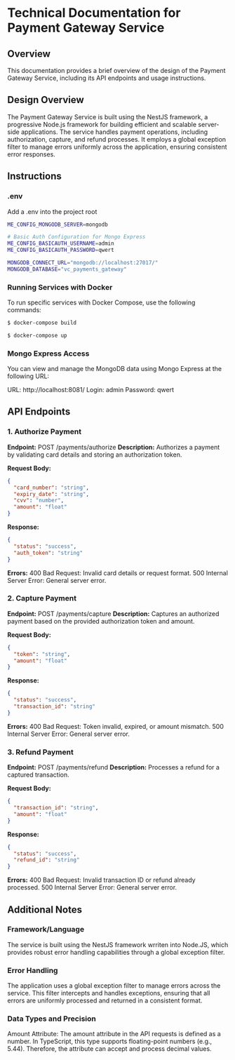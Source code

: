 # Technical Documentation for Payment Gateway Service

## Overview

This documentation provides a brief overview of the design of the Payment Gateway Service, including its API endpoints and usage instructions.

## Design Overview

The Payment Gateway Service is built using the NestJS framework, a progressive Node.js framework for building efficient and scalable server-side applications. The service handles payment operations, including authorization, capture, and refund processes. It employs a global exception filter to manage errors uniformly across the application, ensuring consistent error responses.

## Instructions

### .env

Add a .env into the project root

```bash
ME_CONFIG_MONGODB_SERVER=mongodb

# Basic Auth Configuration for Mongo Express
ME_CONFIG_BASICAUTH_USERNAME=admin
ME_CONFIG_BASICAUTH_PASSWORD=qwert

MONGODB_CONNECT_URL="mongodb://localhost:27017/"
MONGODB_DATABASE="vc_payments_gateway"
```

### Running Services with Docker

To run specific services with Docker Compose, use the following commands:

```bash
$ docker-compose build
```

```bash
$ docker-compose up
```

### Mongo Express Access

You can view and manage the MongoDB data using Mongo Express at the following URL:

URL: http://localhost:8081/
Login: admin
Password: qwert

## API Endpoints

### 1. Authorize Payment

**Endpoint:** POST /payments/authorize
**Description:** Authorizes a payment by validating card details and storing an authorization token.

**Request Body:**

```json
{
  "card_number": "string",
  "expiry_date": "string",
  "cvv": "number",
  "amount": "float"
}
```

**Response:**

```json
{
  "status": "success",
  "auth_token": "string"
}
```

**Errors:**
400 Bad Request: Invalid card details or request format.
500 Internal Server Error: General server error.

### 2. Capture Payment

**Endpoint:** POST /payments/capture
**Description:** Captures an authorized payment based on the provided authorization token and amount.

**Request Body:**

```json
{
  "token": "string",
  "amount": "float"
}
```

**Response:**

```json
{
  "status": "success",
  "transaction_id": "string"
}
```

**Errors:**
400 Bad Request: Token invalid, expired, or amount mismatch.
500 Internal Server Error: General server error.

### 3. Refund Payment

**Endpoint:** POST /payments/refund
**Description:** Processes a refund for a captured transaction.

**Request Body:**

```json
{
  "transaction_id": "string",
  "amount": "float"
}
```

**Response:**

```json
{
  "status": "success",
  "refund_id": "string"
}
```

**Errors:**
400 Bad Request: Invalid transaction ID or refund already processed.
500 Internal Server Error: General server error.

## Additional Notes

### Framework/Language

The service is built using the NestJS framework wrriten into Node.JS, which provides robust error handling capabilities through a global exception filter.

### Error Handling

The application uses a global exception filter to manage errors across the service. This filter intercepts and handles exceptions, ensuring that all errors are uniformly processed and returned in a consistent format.

### Data Types and Precision

Amount Attribute: The amount attribute in the API requests is defined as a number. In TypeScript, this type supports floating-point numbers (e.g., 5.44). Therefore, the attribute can accept and process decimal values.
